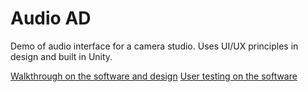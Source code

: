 # Audio AD
Demo of audio interface for a camera studio. Uses UI/UX principles in design and built in Unity.

[Walkthrough on the software and design](https://youtu.be/EdTNPkxAje4)
[User testing on the software](https://youtu.be/gcm5YW-bh-c)
